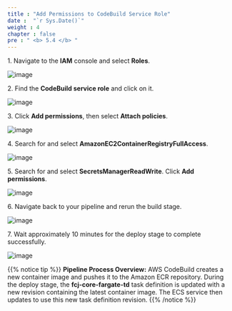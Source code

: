 ```yaml
---
title : "Add Permissions to CodeBuild Service Role"
date :  "`r Sys.Date()`" 
weight : 4
chapter : false
pre : " <b> 5.4 </b> "
---
```


1\. Navigate to the **IAM** console and select **Roles**.

![image](/images/5.4/Group44.png)

2\. Find the **CodeBuild service role** and click on it.

![image](/images/5.4/Group45.png)

3\. Click **Add permissions**, then select **Attach policies**.

![image](/images/5.4/Group46.png)

4\. Search for and select **AmazonEC2ContainerRegistryFullAccess**.

![image](/images/5.4/Group47.png)

5\. Search for and select **SecretsManagerReadWrite**. Click **Add permissions**.

![image](/images/5.4/Group48.png)

6\. Navigate back to your pipeline and rerun the build stage.

![image](/images/5.4/Group49.png)

7\. Wait approximately 10 minutes for the deploy stage to complete successfully.

![image](/images/5.4/Group50.png)

{{% notice tip %}}
**Pipeline Process Overview:** AWS CodeBuild creates a new container image and pushes it to the Amazon ECR repository. During the deploy stage, the **fcj-core-fargate-td** task definition is updated with a new revision containing the latest container image. The ECS service then updates to use this new task definition revision.
{{% /notice %}}
